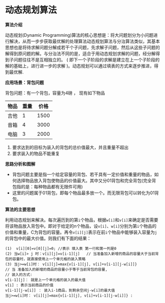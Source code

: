 # 动态规划算法

**算法介绍**

动态规划(Dynamic Programming)算法的核心思想是：将大问题划分为小问题进行解决，从而一步步获取最优解的处理算法动态规划算法与分治算法类似，其基本思想也是将待求解问题分解成若干个子问题，先求解子问题，然后从这些子问题的解得到原问题的解。与分治法不同的是，适合于用动态规划求解的问题，经分解得到子问题往往不是互相独立的。 ( 即下一个子阶段的求解是建立在上一个子阶段的解的基础上，进行进一步的求解 )。动态规划可以通过填表的方式来逐步推进，得到最优解.

**应用场景：背包问题**

背包问题：有一个背包，容量为4磅 ， 现有如下物品

| 物品 | 重量 | 价格 |
| ---- | ---- | ---- |
| 吉他 | 1    | 1500 |
| 音箱 | 4    | 3000 |
| 电脑 | 3    | 2000 |

1. 要求达到的目标为装入的背包的总价值最大，并且重量不超出
2. 要求装入的物品不能重复

**思路分析和图解**

- 背包问题主要是指一个给定容量的背包、若干具有一定价值和重量的物品，如何选择物品放入背包使物品的价值最大。其中又分01背包和完全背包(完全背包指的是：每种物品都有无限件可用)
- 这里的问题属于01背包，即每个物品最多放一个。而无限背包可以转化为01背包。

**算法的主要思想**

利用动态规划来解决。每次遍历到的第`i`个物品，根据`w[i]`和`v[i]`来确定是否需要将该物品放入背包中。即对于给定的n个物品，设`v[i]`、`w[i]`分别为第`i`个物品的价值和重量，C为背包的容量。再令`v[i][j]`表示在前`i`个物品中能够装入容量为`j`的背包中的最大价值。则我们有下面的结果：

```
(1)  v[i][0]=v[0][j]=0; //表示 填入表 第一行和第一列是0
(2) 当w[i]> j 时：v[i][j]=v[i-1][j]   // 当准备加入新增的商品的容量大于当前背包的容量时，就直接使用上一个单元格的装入策略
(3) 当j>=w[i]时： v[i][j]=max{v[i-1][j], v[i]+v[i-1][j-w[i]]}  
// 当 准备加入的新增的商品的容量小于等于当前背包的容量,
// 装入的方式:
v[i-1][j]： 就是上一个单元格的装入的最大值
v[i] : 表示当前商品的价值 
v[i-1][j-w[i]] ： 装入i-1商品，到剩余空间j-w[i]的最大值
当j>=w[i]时： v[i][j]=max{v[i-1][j], v[i]+v[i-1][j-w[i]]} : 
```

